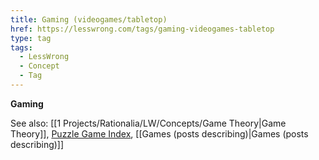```yaml
---
title: Gaming (videogames/tabletop)
href: https://lesswrong.com/tags/gaming-videogames-tabletop
type: tag
tags:
  - LessWrong
  - Concept
  - Tag
---
```


**Gaming**

See also: [[1 Projects/Rationalia/LW/Concepts/Game Theory|Game Theory]], [Puzzle Game Index](https://www.lesswrong.com/tag/puzzle-game-index), [[Games (posts describing)|Games (posts describing)]]